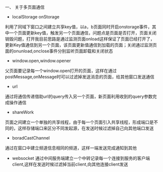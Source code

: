 一、 关于多页面通信

- localStorage onStorage

利用了同域下窗口之间建立共享key值，以a，b页面同时开启onstorage事件，其中一个页面更新key值，触发另一个页面通信，问题点是页面是否打开，页面关闭销毁问题，打开我目前思路是通过监测页面onload这样保证了页面已经打开了，更新Key值通信到另一个页面，该页面更新值通信到加载的页面；关闭通过监测页面的onunload,onclose事件分别监听页面卸载和关闭状态

- window.open,window.opener

父页面要记录每一个window.open打开的页面，这样在通过postMessage,onMessage时可以过滤掉发送消息的页面，给其他窗口发送通信

- url

通过将通信传递借助url的query传入另一个页面，新页面利用收到的query参数完成操作通信

- shareWork

页面之间建立一个单独的共享线程，由于每一个页面引入共享线程，形成端口是不同的，这样存储端口来区分不同发起源，在发送时候过滤掉自己向其他端口发送

- boradCastChannel

通过在窗口中建立频道信息相同的频道，这样一端发送完成通知到其他

- websocket
通过中间服务端建立一个中转记录每一个连接到服务的客户端client,这样在发送时候过滤掉当前client,向其他连接client发送

